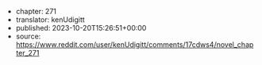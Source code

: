 - chapter: 271
- translator: kenUdigitt
- published: 2023-10-20T15:26:51+00:00
- source: https://www.reddit.com/user/kenUdigitt/comments/17cdws4/novel_chapter_271
